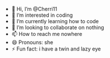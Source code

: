 - 👋 Hi, I’m @Cherri11
- 👀 I’m interested in coding
- 🌱 I’m currently learning how to code
- 💞️ I’m looking to collaborate on nothing
- 📫 How to reach me nowhere
- 😄 Pronouns: she
- ⚡ Fun fact: i have a twin and  lazy eye

<!---
Cherri11/Cherri11 is a ✨ special ✨ repository because its `README.md` (this file) appears on your GitHub profile.
You can click the Preview link to take a look at your changes.
--->

